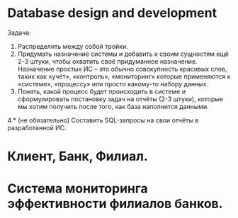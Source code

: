 # Database design and development
Задача:
1. Распределить между собой тройки.
2. Придумать назначение системы и добавить к своим сущностям ещё 2-3 штуки, чтобы охватить своё придуманное назначение. Назначение простых ИС – это обычно совокупность красивых слов, таких как «учёт», «контроль», «мониторинг» которые применяются к «системе», «процессу» или просто какому-то набору данных.
3. Понять, какой процесс будет происходить в системе и сформулировать постановку задач на отчёты (2-3 штуки), которые мы хотим получить после того, как база наполнится данными.

4.* (не обязательно) Составить SQL-запросы на свои отчёты в разработанной ИС.

# Клиент, Банк, Филиал. 
# Система мониторинга эффективности филиалов банков.
